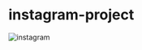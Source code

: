 # instagram-project
![instagram](https://user-images.githubusercontent.com/78173189/122065710-8b59bf00-cdc8-11eb-9747-0962842ae641.png)
